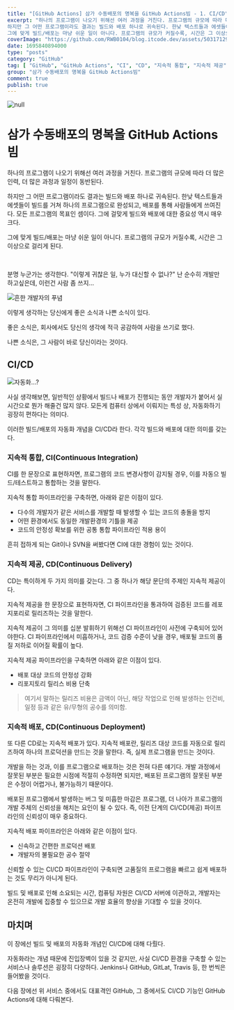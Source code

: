 ```yaml
---
title: "[GitHub Actions] 삼가 수동배포의 명복을 GitHub Actions빔 - 1. CI/CD"
excerpt: "하나의 프로그램이 나오기 위해선 여러 과정을 거친다. 프로그램의 규모에 따라 더 많은 인력, 더 많은 과정과 일정이 동반된다.
하지만 그 어떤 프로그램이라도 결과는 빌드와 배포 하나로 귀속된다. 한낮 텍스트들과 에셋들이 빌드를 거쳐 하나의 프로그램으로 완성되고, 배포를 통해 사람들에게 쓰여진다. 모든 프로그램의 목표인 셈이다. 그에 걸맞게 빌드와 배포에 대한 중요성 역시 매우 크다.
그에 맞게 빌드/배포는 마냥 쉬운 일이 아니다. 프로그램의 규모가 커질수록, 시간은 그 이상으로 걸리게 된다."
coverImage: "https://github.com/RWB0104/blog.itcode.dev/assets/50317129/094a4fa5-f336-4c54-9df3-b5791d48de21"
date: 1695840894000
type: "posts"
category: "GitHub"
tag: [ "GitHub", "GitHub Actions", "CI", "CD", "지속적 통합", "지속적 제공", "지속적 배포" ]
group: "삼가 수동배포의 명복을 GitHub Actions빔"
comment: true
publish: true
---
```


![null](https://github.com/RWB0104/blog.itcode.dev/assets/50317129/094a4fa5-f336-4c54-9df3-b5791d48de21)

# 삼가 수동배포의 명복을 GitHub Actions빔

하나의 프로그램이 나오기 위해선 여러 과정을 거친다. 프로그램의 규모에 따라 더 많은 인력, 더 많은 과정과 일정이 동반된다.

하지만 그 어떤 프로그램이라도 결과는 빌드와 배포 하나로 귀속된다. 한낮 텍스트들과 에셋들이 빌드를 거쳐 하나의 프로그램으로 완성되고, 배포를 통해 사람들에게 쓰여진다. 모든 프로그램의 목표인 셈이다. 그에 걸맞게 빌드와 배포에 대한 중요성 역시 매우 크다.

그에 맞게 빌드/배포는 마냥 쉬운 일이 아니다. 프로그램의 규모가 커질수록, 시간은 그 이상으로 걸리게 된다.

<br />

분명 누군가는 생각한다. "이렇게 귀찮은 일, 누가 대신할 수 없나?" 난 순수히 개발만 하고싶은데, 이런건 사람 좀 쓰지...

![흔한 개발자의 푸념](https://github.com/RWB0104/blog.itcode.dev/assets/50317129/e7926bbe-44a6-4c79-87c8-3bc21a93e632)

이렇게 생각하는 당신에게 좋은 소식과 나쁜 소식이 있다.

좋은 소식은, 회사에서도 당신의 생각에 적극 공감하여 사람을 쓰기로 했다.

나쁜 소식은, 그 사람이 바로 당신이라는 것이다.



## CI/CD

![자동화...?](https://github.com/RWB0104/blog.itcode.dev/assets/50317129/95b26ac1-47c6-4b11-950e-eef65a420eb0)

사실 생각해보면, 일반적인 상황에서 빌드나 배포가 진행되는 동안 개발자가 붙어서 실시간으로 뭔가 해줄건 많지 않다. 모든게 컴퓨터 상에서 이뤄지는 특성 상, 자동화하기 굉장히 편하다는 의미다.

이러한 빌드/배포의 자동화 개념을 <span class="blue-400">CI/CD</span>라 한다. 각각 빌드와 배포에 대한 의미를 갖는다.



### 지속적 통합, CI(Continuous Integration)

CI를 한 문장으로 표현하자면, <span class="red-400">프로그램의 코드 변경사항이 감지될 경우, 이를 자동으 빌드/테스트하고 통합하는 것</span>을 말한다.

지속적 통합 파이프라인을 구축하면, 아래와 같은 이점이 있다.

- 다수의 개발자가 같은 서비스를 개발할 때 발생할 수 있는 코드의 충돌을 방지
- 어떤 환경에서도 동일한 개발환경의 기틀을 제공
- 코드의 안정성 확보를 위한 공통 통합 파이프라인 적용 용이

흔히 접하게 되는 Git이나 SVN을 써봤다면 CI에 대한 경험이 있는 것이다.



### 지속적 제공, CD(Continuous Delivery)

CD는 특이하게 두 가지 의미를 갖는다. 그 중 하나가 해당 문단의 주제인 지속적 제공이다.

지속적 제공을 한 문장으로 표현하자면, <span class="red-400">CI 파이프라인을 통과하여 검증된 코드를 레포지포리로 릴리즈하는 것</span>을 말한다.

지속적 제공이 그 의미를 십분 발휘하기 위해선 CI 파이프라인이 사전에 구축되어 있어야한다. CI 파이프라인에서 미흡하거나, 코드 검증 수준이 낮을 경우, 배포될 코드의 품질 저하로 이어질 확률이 높다.

지속적 제공 파이프라인을 구축하면 아래와 같은 이점이 있다.

- 배포 대상 코드의 안정성 강화
- 리포지토리 릴리스 비용 단축

> 여기서 말하는 릴리즈 비용은 금액이 아닌, 해당 작업으로 인해 발생하는 인건비, 일정 등과 같은 유/무형의 공수를 의미함.



### 지속적 배포, CD(Continuous Deployment)

또 다른 CD로는 지속적 배포가 있다. 지속적 배포란, <span class="red-400">릴리즈 대상 코드를 자동으로 릴리즈하여 하나의 프로덕션을 만드는 것</span>을 말한다. 즉, 실제 프로그램을 만드는 것이다.

개발을 하는 것과, 이를 프로그램으로 배포하는 것은 전혀 다른 얘기다. 개발 과정에서 잘못된 부분은 필요한 시점에 적절히 수정하면 되지만, 배포된 프로그램의 잘못된 부분은 수정이 어렵거나, 불가능하기 때문이다.

배포된 프로그램에서 발생하는 버그 및 미흡한 마감은 프로그램, 더 나아가 프로그램의 개발 주체의 신뢰성을 해치는 요인이 될 수 있다. 즉, 이전 단계의 CI/CD(제공) 파이프라인의 신뢰성이 매우 중요하다.

지속적 배포 파이프라인은 아래와 같은 이점이 있다.

- 신속하고 간편한 프로덕션 배포
- 개발자의 불필요한 공수 절약

신뢰할 수 있는 CI/CD 파이프라인이 구축되면 고품질의 프로그램을 빠르고 쉽게 배포하는 것도 무리가 아니게 된다.

빌드 및 배포로 인해 소요되는 시간, 컴퓨팅 자원은 CI/CD 서버에 이관하고, 개발자는 온전히 개발에 집중할 수 있으므로 개발 효율의 향상을 기대할 수 있을 것이다.



## 마치며

이 장에선 빌드 및 배포의 자동화 개념인 CI/CD에 대해 다뤘다.

자동화라는 개념 때문에 진입장벽이 있을 것 같지만, 사실 CI/CD 환경을 구축할 수 있는 서비스나 솔루션은 굉장히 다양하다. Jenkins나 GitHub, GitLat, Travis 등, 한 번씩은 들어봤을 것이다.

다음 장에선 위 서비스 중에서도 대표격인 GitHub, 그 중에서도 CI/CD 기능인 GitHub Actions에 대해 다뤄본다.